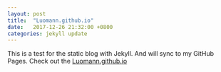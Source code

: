 ```yaml
---
layout: post
title:  "Luomann.github.io"
date:   2017-12-26 21:32:00 +0800
categories: jekyll update
---
```

This is a test for the static blog with Jekyll. And will sync to my GitHub
Pages. Check out the [Luomann.github.io][luomann-github]

[luomann-github]: https://Luomann.github.io
